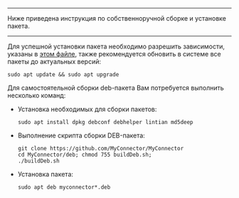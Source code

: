 _ _ _ _ _ _ _ _ _ _ _ _ _ _ _ _ _ _ _ _ _ _ _ _ _ _ _ _ _ _ _ _ _ _ _ _
Ниже приведена инструкция по собственноручной сборке и установке пакета.
_ _ _ _ _ _ _ _ _ _ _ _ _ _ _ _ _ _ _ _ _ _ _ _ _ _ _ _ _ _ _ _ _ _ _ _ _

Для успешной установки пакета необходимо разрешить зависимости, указаны в [этом файле](https://github.com/MyConnector/MyConnector/blob/master/deb_package/connector/DEBIAN/control), также рекомендуется обновить в системе все пакеты до актуальных версий:

    sudo apt update && sudo apt upgrade

Для самостоятельной сборки deb-пакета Вам потребуется выполнить несколько команд:
* Установка необходимых для сборки пакетов:

      sudo apt install dpkg debconf debhelper lintian md5deep

* Выполнение скрипта сборки DEB-пакета:

      git clone https://github.com/MyConnector/MyConnector
      cd MyConnector/deb; chmod 755 buildDeb.sh;
      ./buildDeb.sh

* Установка пакета:

      sudo apt deb myconnector*.deb
